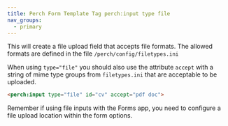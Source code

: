 ```yaml
---
title: Perch Form Template Tag perch:input type file
nav_groups:
  - primary
---
```


This will create a file upload field that accepts file formats. The allowed formats are defined in the file `/perch/config/filetypes.ini`

When using `type="file"` you should also use the attribute `accept` with a string of mime type groups from `filetypes.ini` that are acceptable to be uploaded.

```html
<perch:input type="file" id="cv" accept="pdf doc">
```

Remember if using file inputs with the Forms app, you need to configure a file upload location within the form options.
